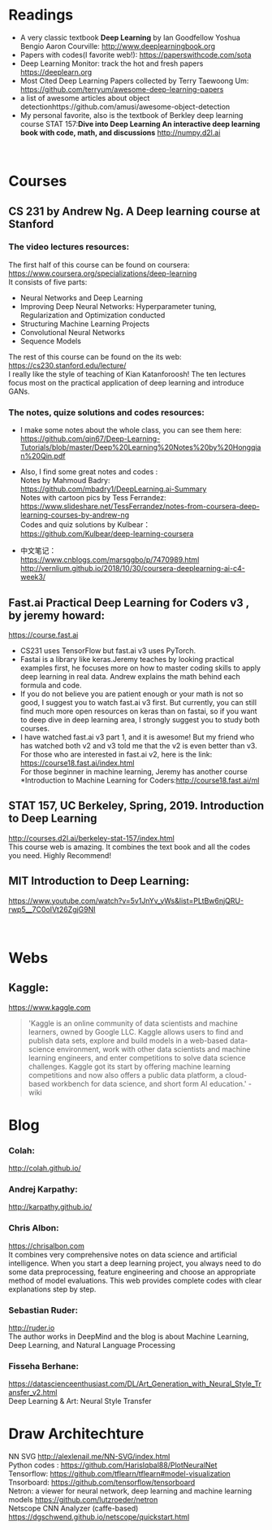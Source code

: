 
Readings
===
* A very classic textbook **Deep Learning** by Ian Goodfellow Yoshua Bengio Aaron Courville: http://www.deeplearningbook.org 
* Papers with codes(I favorite web!): https://paperswithcode.com/sota 
* Deep Learning Monitor: track the hot and fresh papers https://deeplearn.org
* Most Cited Deep Learning Papers collected by Terry Taewoong Um: https://github.com/terryum/awesome-deep-learning-papers<br>
* a list of awesome articles about object detectionhttps://github.com/amusi/awesome-object-detection 
* My personal favorite, also is the textbook of Berkley deep learning course STAT 157:**Dive into Deep Learning An interactive deep learning book with code, math, and discussions** http://numpy.d2l.ai
  
<br>

Courses
========
CS 231 by Andrew Ng. A Deep learning course at Stanford <br>
--------
### The video lectures resources:<br>
     
   The first half of this course can be found on coursera: https://www.coursera.org/specializations/deep-learning<br>
   It consists of five parts: <br>
 
   * Neural Networks and Deep Learning <br>
   * Improving Deep Neural Networks: Hyperparameter tuning, Regularization and  Optimization conducted<br>
   * Structuring Machine Learning Projects<br>
   * Convolutional Neural Networks  <br>
   * Sequence Models<br>

   The rest of this course can be found on the its web: https://cs230.stanford.edu/lecture/ <br>
   I really like the style of teaching of Kian Katanforoosh! The ten lectures focus most on the practical application of deep learning and introduce GANs.<br>
  
### The notes, quize solutions and codes resources:
* I make some notes about the whole class, you can see them here: https://github.com/qin67/Deep-Learning-Tutorials/blob/master/Deep%20Learning%20Notes%20by%20Hongqian%20Qin.pdf <br>
   
* Also, I find some great notes and codes :<br>
  Notes by Mahmoud Badry: https://github.com/mbadry1/DeepLearning.ai-Summary<br>
  Notes with cartoon pics by Tess Ferrandez: https://www.slideshare.net/TessFerrandez/notes-from-coursera-deep-learning-courses-by-andrew-ng<br>
  Codes and quiz solutions by Kulbear： https://github.com/Kulbear/deep-learning-coursera<br>
      
* 中文笔记：<br>
    https://www.cnblogs.com/marsggbo/p/7470989.html<br>
    http://vernlium.github.io/2018/10/30/coursera-deeplearning-ai-c4-week3/ <br>

## Fast.ai Practical Deep Learning for Coders v3 , by jeremy howard:
 https://course.fast.ai<br>
 * CS231 uses TensorFlow but fast.ai v3 uses PyTorch. 
 * Fastai is a library like keras.Jeremy teaches by looking practical examples first, he focuses more on how to master coding skills to apply deep learning in real data. Andrew explains the math behind each formula and code. 
 * If you do not believe you are patient enough or your math is not so good, I suggest you to watch fast.ai v3 first. But currently, you can still find much more open resources on keras than on fastai, so if you want to deep dive in deep learning area, I strongly suggest you to study both courses.
 * I have watched fast.ai v3 part 1, and it is awesome! But my friend who has watched both v2 and v3 told me that the v2 is even better than v3. For those who are interested in fast.ai v2, here is the link: https://course18.fast.ai/index.html<br>
For those beginner in machine learning, Jeremy has another course *Introduction to Machine Learning for Coders:http://course18.fast.ai/ml<br>


## STAT 157, UC Berkeley, Spring, 2019. Introduction to Deep Learning<br>
http://courses.d2l.ai/berkeley-stat-157/index.html <br>
This course web is amazing. It combines the text book and all the codes you need. Highly Recommend!<br>

 
## MIT Introduction to Deep Learning:
https://www.youtube.com/watch?v=5v1JnYv_yWs&list=PLtBw6njQRU-rwp5__7C0oIVt26ZgjG9NI

<br>

Webs
===
## Kaggle:
https://www.kaggle.com<br>
>'Kaggle is an online community of data scientists and machine learners, owned by Google LLC. Kaggle allows users to find and publish data sets, explore and build models in a web-based data-science environment, work with other data scientists and machine learning engineers, and enter competitions to solve data science challenges. Kaggle got its start by offering machine learning competitions and now also offers a public data platform, a cloud-based workbench for data science, and short form AI education.' -wiki<br>


Blog
===
### Colah:
http://colah.github.io/ <br>
### Andrej Karpathy:
http://karpathy.github.io/ <br>
### Chris Albon: 
https://chrisalbon.com <br>
It combines very comprehensive notes on data science and artificial intelligence. When you start a deep learning project, you always need to do some data preprocessing, feature engineering and choose an appropriate method of model evaluations. This web provides complete codes with clear explanations step by step. <br>   
### Sebastian Ruder: 
http://ruder.io  <br>
The author works in DeepMind and the blog is about Machine Learning, Deep Learning, and Natural Language Processing
### Fisseha Berhane:
https://datascienceenthusiast.com/DL/Art_Generation_with_Neural_Style_Transfer_v2.html<br>
Deep Learning & Art: Neural Style Transfer

Draw Architechture
===
NN SVG http://alexlenail.me/NN-SVG/index.html <br>
Python codes : https://github.com/HarisIqbal88/PlotNeuralNet <br>
Tensorflow: https://github.com/tflearn/tflearn#model-visualization <br>
Tnsorboard: https://github.com/tensorflow/tensorboard <br>
Netron: a viewer for neural network, deep learning and machine learning models https://github.com/lutzroeder/netron <br>
Netscope CNN Analyzer (caffe-based) https://dgschwend.github.io/netscope/quickstart.html <br>
